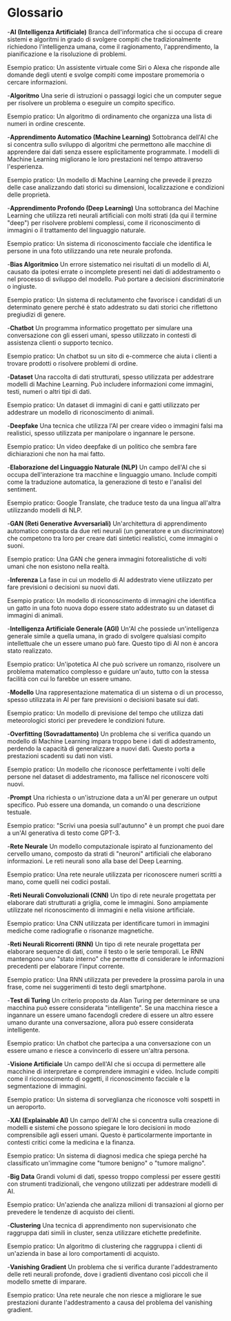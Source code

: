 # Glossario

-**AI (Intelligenza Artificiale)**
Branca dell'informatica che si occupa di creare sistemi e algoritmi in grado di svolgere compiti che tradizionalmente richiedono l'intelligenza umana, come il ragionamento, l'apprendimento, la pianificazione e la risoluzione di problemi.

Esempio pratico:
Un assistente virtuale come Siri o Alexa che risponde alle domande degli utenti e svolge compiti come impostare promemoria o cercare informazioni.

-**Algoritmo**
Una serie di istruzioni o passaggi logici che un computer segue per risolvere un problema o eseguire un compito specifico.

Esempio pratico:
Un algoritmo di ordinamento che organizza una lista di numeri in ordine crescente.

-**Apprendimento Automatico (Machine Learning)**
Sottobranca dell'AI che si concentra sullo sviluppo di algoritmi che permettono alle macchine di apprendere dai dati senza essere esplicitamente programmate. I modelli di Machine Learning migliorano le loro prestazioni nel tempo attraverso l'esperienza.

Esempio pratico:
Un modello di Machine Learning che prevede il prezzo delle case analizzando dati storici su dimensioni, localizzazione e condizioni delle proprietà.

-**Apprendimento Profondo (Deep Learning)**
Una sottobranca del Machine Learning che utilizza reti neurali artificiali con molti strati (da qui il termine "deep") per risolvere problemi complessi, come il riconoscimento di immagini o il trattamento del linguaggio naturale.

Esempio pratico:
Un sistema di riconoscimento facciale che identifica le persone in una foto utilizzando una rete neurale profonda.

-**Bias Algoritmico**
Un errore sistematico nei risultati di un modello di AI, causato da ipotesi errate o incomplete presenti nei dati di addestramento o nel processo di sviluppo del modello. Può portare a decisioni discriminatorie o ingiuste.

Esempio pratico:
Un sistema di reclutamento che favorisce i candidati di un determinato genere perché è stato addestrato su dati storici che riflettono pregiudizi di genere.

-**Chatbot**
Un programma informatico progettato per simulare una conversazione con gli esseri umani, spesso utilizzato in contesti di assistenza clienti o supporto tecnico.

Esempio pratico:
Un chatbot su un sito di e-commerce che aiuta i clienti a trovare prodotti o risolvere problemi di ordine.

-**Dataset**
Una raccolta di dati strutturati, spesso utilizzata per addestrare modelli di Machine Learning. Può includere informazioni come immagini, testi, numeri o altri tipi di dati.

Esempio pratico:
Un dataset di immagini di cani e gatti utilizzato per addestrare un modello di riconoscimento di animali.

-**Deepfake**
Una tecnica che utilizza l'AI per creare video o immagini falsi ma realistici, spesso utilizzata per manipolare o ingannare le persone.

Esempio pratico:
Un video deepfake di un politico che sembra fare dichiarazioni che non ha mai fatto.

-**Elaborazione del Linguaggio Naturale (NLP)**
Un campo dell'AI che si occupa dell'interazione tra macchine e linguaggio umano. Include compiti come la traduzione automatica, la generazione di testo e l'analisi del sentiment.

Esempio pratico:
Google Translate, che traduce testo da una lingua all'altra utilizzando modelli di NLP.

-**GAN (Reti Generative Avversariali)**
Un'architettura di apprendimento automatico composta da due reti neurali (un generatore e un discriminatore) che competono tra loro per creare dati sintetici realistici, come immagini o suoni.

Esempio pratico:
Una GAN che genera immagini fotorealistiche di volti umani che non esistono nella realtà.

-**Inferenza**
La fase in cui un modello di AI addestrato viene utilizzato per fare previsioni o decisioni su nuovi dati.

Esempio pratico:
Un modello di riconoscimento di immagini che identifica un gatto in una foto nuova dopo essere stato addestrato su un dataset di immagini di animali.

-**Intelligenza Artificiale Generale (AGI)**
Un'AI che possiede un'intelligenza generale simile a quella umana, in grado di svolgere qualsiasi compito intellettuale che un essere umano può fare. Questo tipo di AI non è ancora stato realizzato.

Esempio pratico:
Un'ipotetica AI che può scrivere un romanzo, risolvere un problema matematico complesso e guidare un'auto, tutto con la stessa facilità con cui lo farebbe un essere umano.

-**Modello**
Una rappresentazione matematica di un sistema o di un processo, spesso utilizzata in AI per fare previsioni o decisioni basate sui dati.

Esempio pratico:
Un modello di previsione del tempo che utilizza dati meteorologici storici per prevedere le condizioni future.

-**Overfitting (Sovradattamento)**
Un problema che si verifica quando un modello di Machine Learning impara troppo bene i dati di addestramento, perdendo la capacità di generalizzare a nuovi dati. Questo porta a prestazioni scadenti su dati non visti.

Esempio pratico:
Un modello che riconosce perfettamente i volti delle persone nel dataset di addestramento, ma fallisce nel riconoscere volti nuovi.

-**Prompt**
Una richiesta o un'istruzione data a un'AI per generare un output specifico. Può essere una domanda, un comando o una descrizione testuale.

Esempio pratico:
"Scrivi una poesia sull'autunno" è un prompt che puoi dare a un'AI generativa di testo come GPT-3.

-**Rete Neurale**
Un modello computazionale ispirato al funzionamento del cervello umano, composto da strati di "neuroni" artificiali che elaborano informazioni. Le reti neurali sono alla base del Deep Learning.

Esempio pratico:
Una rete neurale utilizzata per riconoscere numeri scritti a mano, come quelli nei codici postali.

-**Reti Neurali Convoluzionali (CNN)**
Un tipo di rete neurale progettata per elaborare dati strutturati a griglia, come le immagini. Sono ampiamente utilizzate nel riconoscimento di immagini e nella visione artificiale.

Esempio pratico:
Una CNN utilizzata per identificare tumori in immagini mediche come radiografie o risonanze magnetiche.

-**Reti Neurali Ricorrenti (RNN)**
Un tipo di rete neurale progettata per elaborare sequenze di dati, come il testo o le serie temporali. Le RNN mantengono uno "stato interno" che permette di considerare le informazioni precedenti per elaborare l'input corrente.

Esempio pratico:
Una RNN utilizzata per prevedere la prossima parola in una frase, come nei suggerimenti di testo degli smartphone.

-**Test di Turing**
Un criterio proposto da Alan Turing per determinare se una macchina può essere considerata "intelligente". Se una macchina riesce a ingannare un essere umano facendogli credere di essere un altro essere umano durante una conversazione, allora può essere considerata intelligente.

Esempio pratico:
Un chatbot che partecipa a una conversazione con un essere umano e riesce a convincerlo di essere un'altra persona.

-**Visione Artificiale**
Un campo dell'AI che si occupa di permettere alle macchine di interpretare e comprendere immagini e video. Include compiti come il riconoscimento di oggetti, il riconoscimento facciale e la segmentazione di immagini.

Esempio pratico:
Un sistema di sorveglianza che riconosce volti sospetti in un aeroporto.

-**XAI (Explainable AI)**
Un campo dell'AI che si concentra sulla creazione di modelli e sistemi che possono spiegare le loro decisioni in modo comprensibile agli esseri umani. Questo è particolarmente importante in contesti critici come la medicina e la finanza.

Esempio pratico:
Un sistema di diagnosi medica che spiega perché ha classificato un'immagine come "tumore benigno" o "tumore maligno".

-**Big Data**
Grandi volumi di dati, spesso troppo complessi per essere gestiti con strumenti tradizionali, che vengono utilizzati per addestrare modelli di AI.

Esempio pratico: Un'azienda che analizza milioni di transazioni al giorno per prevedere le tendenze di acquisto dei clienti.

-**Clustering**
Una tecnica di apprendimento non supervisionato che raggruppa dati simili in cluster, senza utilizzare etichette predefinite.

Esempio pratico: Un algoritmo di clustering che raggruppa i clienti di un'azienda in base ai loro comportamenti di acquisto.

-**Vanishing Gradient**
Un problema che si verifica durante l'addestramento delle reti neurali profonde, dove i gradienti diventano così piccoli che il modello smette di imparare.

Esempio pratico: Una rete neurale che non riesce a migliorare le sue prestazioni durante l'addestramento a causa del problema del vanishing gradient.
